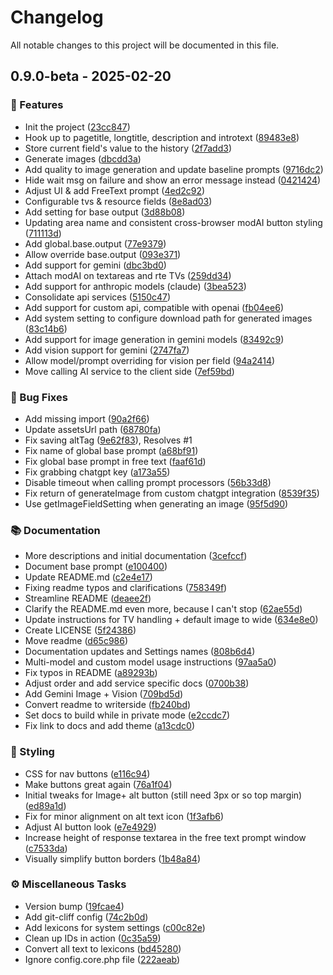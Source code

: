 # Changelog

All notable changes to this project will be documented in this file.

## 0.9.0-beta - 2025-02-20

### 🚀 Features

- Init the project ([23cc847](23cc847ef629a5b6bf612a1aac511789823d3b72))
- Hook up to pagetitle, longtitle, description and introtext ([89483e8](89483e8c0398ca41c19bf9d2359e84c561c60b15))
- Store current field's value to the history ([2f7add3](2f7add355ee8040e208597d7935e93e3a4b25dbe))
- Generate images ([dbcdd3a](dbcdd3a16e724eec68337b35b3c3f5a8b4dabaab))
- Add quality to image generation and update baseline prompts ([9716dc2](9716dc2207c9d370a8b939216d9405f33e568fef))
- Hide wait msg on failure and show an error message instead ([0421424](0421424c5398502fb3ff54ec63cd449a8398ea5a))
- Adjust UI & add FreeText prompt ([4ed2c92](4ed2c921a6ce8dfc6a733e0b637dd21f2071f144))
- Configurable tvs & resource fields ([8e8ad03](8e8ad0387ce20b1ed66921503a958b9d5f046f7d))
- Add setting for base output ([3d88b08](3d88b080e448786e6f13ff2960afff61fdd772ec))
- Updating area name and consistent cross-browser modAI button styling ([711113d](711113dbfe26a1fd1b6b5dbfdb26d8e6c99940d1))
- Add global.base.output ([77e9379](77e93791e4555b3cac6d55cb3744c63686890641))
- Allow override base.output ([093e371](093e371abe8c3d5ebf63cc887ebc0e6496301791))
- Add support for gemini ([dbc3bd0](dbc3bd046ca8eb0943140199b53d7d727ca6dc31))
- Attach modAI on textareas and rte TVs ([259dd34](259dd34fe62a178aca3945934c3d2dfe543a8388))
- Add support for anthropic models (claude) ([3bea523](3bea523aa380995ea7b7f733f0198a570abb3bd0))
- Consolidate api services ([5150c47](5150c471d1557ee8d7a0df42eab5017979a63837))
- Add support for custom api, compatible with openai ([fb04ee6](fb04ee69404f6e139e12fa56185810408f9d5544))
- Add system setting to configure download path for generated images ([83c14b6](83c14b6a10924c64d01f2ae8da50c6899e69b53e))
- Add support for image generation in gemini models ([83492c9](83492c9d31ee93f65681854bd1ac78753331c132))
- Add vision support for gemini ([2747fa7](2747fa7a62447e7677e7c75b19fbbfc2381bb366))
- Allow model/prompt overriding for vision per field ([94a2414](94a2414aab0c33a5d98b0304b6a4533b2da1159e))
- Move calling AI service to the client side ([7ef59bd](7ef59bd2df8bdead0a07021d68e759574c66cca3))

### 🐛 Bug Fixes

- Add missing import ([90a2f66](90a2f66eab46db6b751a9c955d0ae6526fb19d18))
- Update assetsUrl path ([68780fa](68780fa50b99aa46ce89e3bc4696620a63e43c7c))
- Fix saving altTag ([9e62f83](9e62f839b253cb3c374e12f200e9ef146380dd89)), Resolves #1
- Fix name of global base prompt ([a68bf91](a68bf91862e3ac6f9c4e3678b2848f7448577ae4))
- Fix global base prompt in free text ([faaf61d](faaf61dd172b4d8e674dabbc7d24ae8be41a92ac))
- Fix grabbing chatgpt key ([a173a55](a173a552b94a4158c621fa47c2d48a61efbf5d1d))
- Disable timeout when calling prompt processors ([56b33d8](56b33d84f55019c30c0e768124f88fb582181f33))
- Fix return of generateImage from custom chatgpt integration ([8539f35](8539f350a5d0bbd34eeaed9297c40b4fe959d3a4))
- Use getImageFieldSetting when generating an image ([95f5d90](95f5d90c0a46841e4b176218b681f73fcc4b60c2))

### 📚 Documentation

- More descriptions and initial documentation ([3cefccf](3cefccfbdd7c7ab5708858445f15a41e1087f4c8))
- Document base prompt ([e100400](e1004008f861e804cd8ad49e420fcf4e2f1e5c5b))
- Update README.md ([c2e4e17](c2e4e1779e6760039f8c18b07bd5ca29eab504cb))
- Fixing readme typos and clarifications ([758349f](758349f6aae5b850c00e128f3b6dedcd545e0609))
- Streamline README ([deaee2f](deaee2ff4d098514f56676e5f70dbe942140b783))
- Clarify the README.md even more, because I can't stop ([62ae55d](62ae55df40da60e2fe1c73bb6686834cd4c4d745))
- Update instructions for TV handling + default image to wide ([634e8e0](634e8e0692eaff98861b769e4cff8a2055d9be3c))
- Create LICENSE ([5f24386](5f243867c88772e323766a24d05a11d967055b04))
- Move readme ([d65c986](d65c9863c2ac05c8b3bc96651fd693ff10b82517))
- Documentation updates and Settings names ([808b6d4](808b6d43ed0404eb9981879f2ee3e1c4fc074496))
- Multi-model and custom model usage instructions ([97aa5a0](97aa5a0582ec84d7916d917fdf66ce992fa724f1))
- Fix typos in README ([a89293b](a89293b5d67e0e9dbe4280b3fb05217e50add98e))
- Adjust order and add service specific docs ([0700b38](0700b381c5b22bfea211cd58d2d3aae0ea31459c))
- Add Gemini Image + Vision ([709bd5d](709bd5dada62dd6bcd21bb3ba0c9425ad30ba60c))
- Convert readme to writerside ([fb240bd](fb240bda15c5b7b24f86136acf27339ccbbecd58))
- Set docs to build while in private mode ([e2ccdc7](e2ccdc75f7fd9338654392e51775841c4442c4ce))
- Fix link to docs and add theme ([a13cdc0](a13cdc08ab794aed10a753ee37e0ab439b930043))

### 🎨 Styling

- CSS for nav buttons ([e116c94](e116c943150487bb86cb800698ef6dafa898bb4e))
- Make buttons great again ([76a1f04](76a1f04ce75b45521e9ccb14e638696651fa7126))
- Initial tweaks for Image+ alt button (still need 3px or so top margin) ([ed89a1d](ed89a1d39fcbb63f11064427f9f6d2f1dfd7ee92))
- Fix for minor alignment on alt text icon ([1f3afb6](1f3afb67b72a4a3e0934177e2e060261ac42e359))
- Adjust AI button look ([e7e4929](e7e4929afc7d29797c60c5e39c8bf4192953d7ae))
- Increase height of response textarea in the free text prompt window ([c7533da](c7533daf64644220865de926502cbb6e6fa81bc6))
- Visually simplify button borders ([1b48a84](1b48a84ce5b590584e521c0814ed358b03e0e90e))

### ⚙️ Miscellaneous Tasks

- Version bump ([19fcae4](19fcae4af85a7c24e1f4194db859f376e61c9170))
- Add git-cliff config ([74c2b0d](74c2b0dd29bcad577090b753751e593588b0dea0))
- Add lexicons for system settings ([c00c82e](c00c82ee633e79ec2b81e4d77486a933501999d5))
- Clean up IDs in action ([0c35a59](0c35a59b0790a0e44204005f35550aa26b8a8a0a))
- Convert all text to lexicons ([bd45280](bd452805a79aadeb35e17370bb38f1f4f52ad354))
- Ignore config.core.php file ([222aeab](222aeabbb209da9ef8f8e3efdfaff78f1ff8e3a5))



